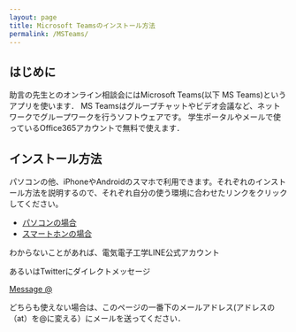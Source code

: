 ```yaml
---
layout: page
title: Microsoft Teamsのインストール方法
permalink: /MSTeams/
---
```

## はじめに

助言の先生とのオンライン相談会にはMicrosoft Teams(以下 MS Teams)というアプリを使います．
MS Teamsはグループチャットやビデオ会議など、ネットワークでグループワークを行うソフトウェアです。
学生ポータルやメールで使っているOffice365アカウントで無料で使えます．

## インストール方法
パソコンの他、iPhoneやAndroidのスマホで利用できます。それぞれのインストール方法を説明するので、それぞれ自分の使う環境に合わせたリンクをクリックしてください。
- [パソコンの場合](/MSTeams/PC.html)
- [スマートホンの場合](/MSTeams/Phone.html)

わからないことがあれば、電気電子工学LINE公式アカウント
<div class="line-it-button" data-lang="ja" data-type="friend" data-lineid="@507pxrtn" data-count="true" data-home="true" style="display: none;"></div>
 <script src="https://d.line-scdn.net/r/web/social-plugin/js/thirdparty/loader.min.js" async="async" defer="defer"></script>

あるいはTwitterにダイレクトメッセージ

<a href="https://twitter.com/messages/compose?recipient_id=SIST_EE&ref_src=twsrc%5Etfw" class="twitter-dm-button" data-screen-name="" data-show-count="false">Message @</a><script async src="https://platform.twitter.com/widgets.js" charset="utf-8"></script>

どちらも使えない場合は、このページの一番下のメールアドレス(アドレスの（at）を@に変える）にメールを送ってください．
